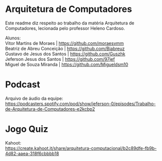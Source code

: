 # Arquitetura de Computadores
Este readme diz respeito ao trabalho da matéria Arquitetura de Computadores, lecionada pelo professor Heleno Cardoso.

Alunos: <br>
Vitor Martins de Moraes | https://github.com/moraesvmm <br>
Beatriz de Abreu Conceição | https://github.com/Biabreuz <br>
Gustavo de Jesus dos Santos | https://github.com/Guszhk <br>
Jeferson Jesus dos Santos | https://github.com/97jef <br>
Miguel de Souza Miranda | https://github.com/Migueldsm10 <br>

# Podcast
Arquivo de áudio da equipe: <br>
https://podcasters.spotify.com/pod/show/jeferson-0/episodes/Trabalho-de-Arquitetura-de-Computadores-e2kcbp2 <br>

# Jogo Quiz
Kahoot:  <br>
https://create.kahoot.it/share/arquitetura-computacional/b2c89dfe-fb9b-4d82-aaea-318f6cbbbb18 <br>
